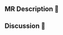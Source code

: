 ## MR Description :page_facing_up: 
<!-- 무엇을 한 것인지 설명을 쓸 것, 글 or 글 + 사진 가능 -->


## Discussion :speech_balloon: 
<!-- 우려사항 or 논의했으면 하는 것을 쓸 것 -->

